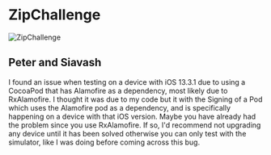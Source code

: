 # ZipChallenge

![ZipChallenge](https://user-images.githubusercontent.com/10274232/75443402-6b28a580-59b5-11ea-944f-1419f452e90b.png)

## Peter and Siavash ##
I found an issue when testing on a device with iOS 13.3.1 due to using a CocoaPod that has Alamofire as a dependency, most likely due to RxAlamofire. I thought it was due to my code but it with the Signing of a Pod which uses the Alamofire pod as a dependency, and is specifically happening on a device with that iOS version. Maybe you have already had the problem since you use RxAlamofire. If so, I'd recommend not upgrading any device until it has been solved otherwise you can only test with the simulator, like I was doing before coming across this bug.

